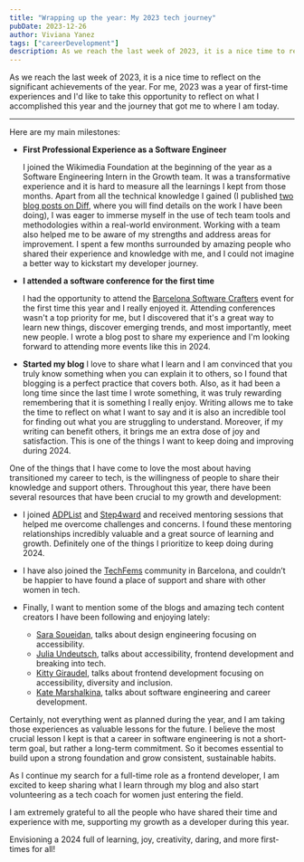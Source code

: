 ```yaml
---
title: "Wrapping up the year: My 2023 tech journey"
pubDate: 2023-12-26
author: Viviana Yanez
tags: ["careerDevelopment"]
description: As we reach the last week of 2023, it is a nice time to reflect on the significant achievements of the year
---
```


As we reach the last week of 2023, it is a nice time to reflect on the significant achievements of the year. For me, 2023 was a year of first-time experiences and I'd like to take this opportunity to reflect on what I accomplished this year and the journey that got me to where I am today.

---

Here are my main milestones:

- **First Professional Experience as a Software Engineer**

  I joined the Wikimedia Foundation at the beginning of the year as a Software Engineering Intern in the Growth team. It was a transformative experience and it is hard to measure all the learnings I kept from those months. Apart from all the technical knowledge I gained (I published [two blog posts on Diff](https://diff.wikimedia.org/?s=Viviana+Yanez), where you will find details on the work I have been doing), I was eager to immerse myself in the use of tech team tools and methodologies within a real-world environment. Working with a team also helped me to be aware of my strengths and address areas for improvement. I spent a few months surrounded by amazing people who shared their experience and knowledge with me, and I could not imagine a better way to kickstart my developer journey.

- **I attended a software conference for the first time**

  I had the opportunity to attend the [Barcelona Software Crafters](https://softwarecrafters.barcelona/) event for the first time this year and I really enjoyed it. Attending conferences wasn't a top priority for me, but I discovered that it's a great way to learn new things, discover emerging trends, and most importantly, meet new people. I wrote a blog post to share my experience and I'm looking forward to attending more events like this in 2024.

- **Started my blog**
  I love to share what I learn and I am convinced that you truly know something when you can explain it to others, so I found that blogging is a perfect practice that covers both. Also, as it had been a long time since the last time I wrote something, it was truly rewarding remembering that it is something I really enjoy.
  Writing allows me to take the time to reflect on what I want to say and it is also an incredible tool for finding out what you are struggling to understand. Moreover, if my writing can benefit others, it brings me an extra dose of joy and satisfaction.
  This is one of the things I want to keep doing and improving during 2024.

One of the things that I have come to love the most about having transitioned my career to tech, is the willingness of people to share their knowledge and support others. Throughout this year, there have been several resources that have been crucial to my growth and development:

- I joined [ADPList](https://adplist.org/) and [Step4ward](https://step4ward.notion.site/step4ward/Bienvenidas-a-Step4ward-2b133826a10a4fc6a5bc7686605f6357) and received mentoring sessions that helped me overcome challenges and concerns. I found these mentoring relationships incredibly valuable and a great source of learning and growth. Definitely one of the things I prioritize to keep doing during 2024.

- I have also joined the [TechFems](https://techfems.org/) community in Barcelona, and couldn’t be happier to have found a place of support and share with other women in tech.

- Finally, I want to mention some of the blogs and amazing tech content creators I have been following and enjoying lately:
  - [Sara Soueidan](https://www.sarasoueidan.com/blog/), talks about design engineering focusing on accessibility.
  - [Julia Undeutsch](https://dev.to/yuridevat), talks about accessibility, frontend development and breaking into tech.
  - [Kitty Giraudel](https://kittygiraudel.com/blog/), talks about frontend development focusing on accessibility, diversity and inclusion.
  - [Kate Marshalkina](https://kalabro.tech/), talks about software engineering and career development.

Certainly, not everything went as planned during the year, and I am taking those experiences as valuable lessons for the future. I believe the most crucial lesson I kept is that a career in software engineering is not a short-term goal, but rather a long-term commitment. So it becomes essential to build upon a strong foundation and grow consistent, sustainable habits.

As I continue my search for a full-time role as a frontend developer, I am excited to keep sharing what I learn through my blog and also start volunteering as a tech coach for women just entering the field.

I am extremely grateful to all the people who have shared their time and experience with me, supporting my growth as a developer during this year.

Envisioning a 2024 full of learning, joy, creativity, daring, and more first-times for all!

